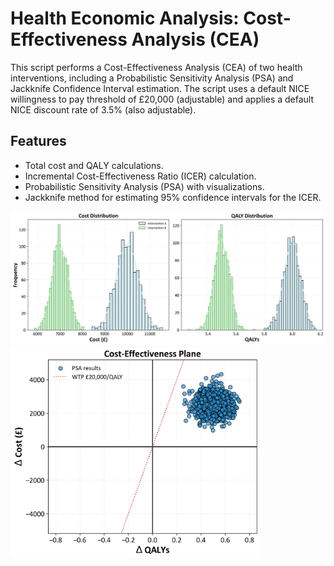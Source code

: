 # Health Economic Analysis: Cost-Effectiveness Analysis (CEA)


This script performs a Cost-Effectiveness Analysis (CEA) of two health interventions, including a Probabilistic Sensitivity Analysis (PSA) and Jackknife Confidence Interval estimation. The script uses a default NICE willingness to pay threshold of £20,000 (adjustable) and applies a default NICE discount rate of 3.5% (also adjustable).

## Features
- Total cost and QALY calculations.
- Incremental Cost-Effectiveness Ratio (ICER) calculation.
- Probabilistic Sensitivity Analysis (PSA) with visualizations.
- Jackknife method for estimating 95% confidence intervals for the ICER.

<img src="./CE_PSA_kde.png" alt="Simulation Plot" width="800"/>

<img src="./CE_plane_PSA.png" alt="Simulation Plot" width="400"/>
